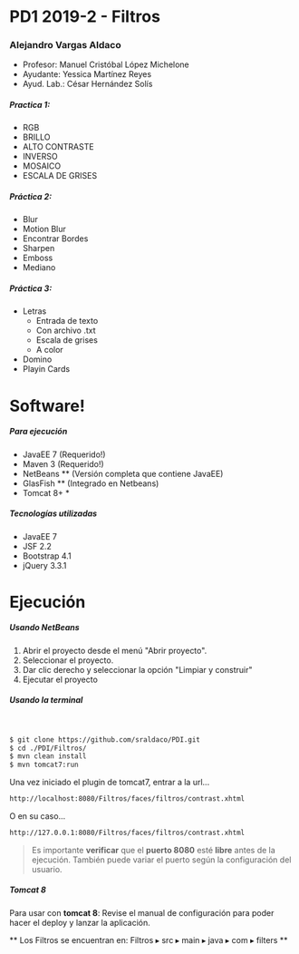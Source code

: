 # PD1 2019-2 - Filtros

### Alejandro Vargas Aldaco
- Profesor: Manuel Cristóbal López Michelone
- Ayudante: Yessica Martínez Reyes
- Ayud. Lab.: César Hernández Solís

##### Practica 1:

* RGB
* BRILLO
* ALTO CONTRASTE
* INVERSO
* MOSAICO
* ESCALA DE GRISES

##### Práctica 2:

* Blur
* Motion Blur
* Encontrar Bordes
* Sharpen
* Emboss
* Mediano

##### Práctica 3:

* Letras
  - Entrada de texto
  - Con archivo .txt
  - Escala de grises
  - A color 
* Domino
* Playin Cards

# Software!
##### Para ejecución
  - JavaEE 7 (Requerido!)
  - Maven 3 (Requerido!)
  - NetBeans ** (Versión completa que contiene JavaEE)
  - GlasFish ** (Integrado en Netbeans)
  - Tomcat 8+ *
##### Tecnologías utilizadas
  - JavaEE 7
  - JSF 2.2
  - Bootstrap 4.1
  - jQuery 3.3.1

# Ejecución

##### Usando NetBeans

1. Abrir el proyecto desde el menú "Abrir proyecto".
2. Seleccionar el proyecto.
3. Dar clic derecho y seleccionar la opción "Limpiar y construir"
4. Ejecutar el proyecto

##### Usando la terminal
&nbsp;
```sh
$ git clone https://github.com/sraldaco/PDI.git
$ cd ./PDI/Filtros/
$ mvn clean install
$ mvn tomcat7:run
```

Una vez iniciado el plugin de tomcat7, entrar a la url...
```sh
http://localhost:8080/Filtros/faces/filtros/contrast.xhtml
```

O en su caso...
```sh
http://127.0.0.1:8080/Filtros/faces/filtros/contrast.xhtml
```
> Es importante **verificar** que el **puerto 8080** esté **libre** antes de la ejecución.
También puede variar el puerto según la configuración del usuario.

##### Tomcat 8
Para usar con **tomcat 8**: Revise el manual de configuración para poder hacer el deploy y lanzar la aplicación.


** Los Filtros se encuentran en: Filtros⁩ ▸ ⁨src⁩ ▸ ⁨main⁩ ▸ ⁨java⁩ ▸ ⁨com⁩ ▸ ⁨filters⁩ **
